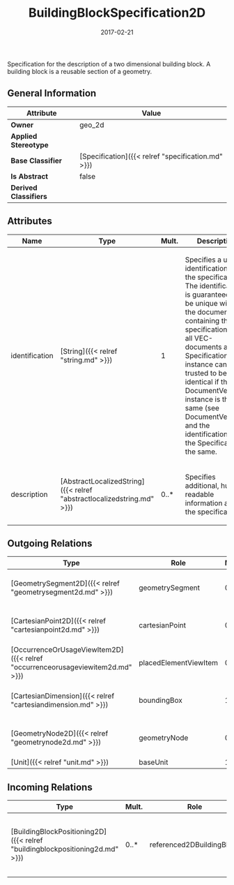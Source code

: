 ﻿---
title: BuildingBlockSpecification2D
toc: false
type: specs
date: "2017-02-21"
draft: false
specification: VEC
version: 1.1.3
documentType: "Recommendation"
elementType: Class
classes:
  - BuildingBlockSpecification2D
menu_name: vec-1.1.3
---
<p> Specification for the description of a two dimensional building block. A building block is a reusable section of a geometry.      </p>

## General Information

| Attribute               | Value |
|-------------------------|-------|
| **Owner**               | geo_2d |
| **Applied Stereotype**  |   |
| **Base Classifier**     | [Specification]({{< relref "specification.md" >}})<br/>  |
| **Is Abstract**         | false |
| **Derived Classifiers** |   |

## Attributes
|  Name  |  Type  |  Mult.  |  Description  |  Owning Classifier  |
|--------|--------|---------|---------------|--------------|
|identification | [String]({{< relref "string.md" >}}) | 1 | <p> Specifies a unique identification of the specification. The identification is guaranteed to be unique within the document containing the specification. Over all VEC-documents a Specification-instance can be trusted to be identical if the DocumentVersion-instance is the same (see DocumentVersion) and the identification of the Specification is the same.      </p> | [Specification]({{< relref "specification.md" >}}) |
|description | [AbstractLocalizedString]({{< relref "abstractlocalizedstring.md" >}}) | 0..* | <p> Specifies additional, human readable information about the specification.      </p> | [Specification]({{< relref "specification.md" >}}) |

## Outgoing Relations
|    Type  |   Role   |   Mult.   |   Mult.   |   Description   |
|----------|----------|-----------|-----------|-----------------|
| [GeometrySegment2D]({{< relref "geometrysegment2d.md" >}}) | geometrySegment | 0..* | 1 | Specifies the GeometrySegment2Ds defined by the BuildingBlockSpecification2D. |
| [CartesianPoint2D]({{< relref "cartesianpoint2d.md" >}}) | cartesianPoint | 0..* | 0..1 | Specifies the CartesianPoint2Ds that are used in the BuildingBlockSpecification2D. |
| [OccurrenceOrUsageViewItem2D]({{< relref "occurrenceorusageviewitem2d.md" >}}) | placedElementViewItem | 0..* | 1 | Specifies the view items for OccurrenceOrUsages on a BuildingBlockSpecification2D. |
| [CartesianDimension]({{< relref "cartesiandimension.md" >}}) | boundingBox | 1 | 0..1 | Specifies the size of the area described by the BuildingBlockSpecification2D in Cartesian dimensions. |
| [GeometryNode2D]({{< relref "geometrynode2d.md" >}}) | geometryNode | 0..* | 1 | Specifies the GeometryNode2Ds defined by the BuildingBlockSpecification2D. |
| [Unit]({{< relref "unit.md" >}}) | baseUnit | 1 | 0..* |  |
##  Incoming Relations
|    Type  |   Mult.  |   Role    |   Mult.   |   Description  |
|----------|----------|-----------|-----------|----------------|
| [BuildingBlockPositioning2D]({{< relref "buildingblockpositioning2d.md" >}}) | 0..* | referenced2DBuildingBlock | 1 | References the building block which is placed on the harness drawing. |
